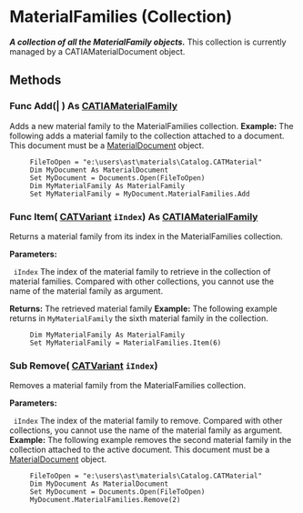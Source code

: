 # MaterialFamilies (Collection)

**_A collection of all the MaterialFamily objects._**
This collection is currently managed by a CATIAMaterialDocument object.

## Methods

### Func **Add**(| ) As [CATIAMaterialFamily](../CATMatInterfaces/interface_MaterialFamily_41796.md)

   Adds a new material family to the MaterialFamilies collection.  **Example:**      The following adds a material family to the collection attached to a document. This document must be a [MaterialDocument](../CATMatInterfaces/interface_MaterialDocument_54972.md) object.

```VBScript
     FileToOpen = "e:\users\ast\materials\Catalog.CATMaterial"
     Dim MyDocument As MaterialDocument
     Set MyDocument = Documents.Open(FileToOpen)
     Dim MyMaterialFamily As MaterialFamily
     Set MyMaterialFamily = MyDocument.MaterialFamilies.Add

```

### Func **Item**( [CATVariant](../System/typedef_CATVariant_20656.md)  `iIndex`) As [CATIAMaterialFamily](../CATMatInterfaces/interface_MaterialFamily_41796.md)

   Returns a material family from its index in the MaterialFamilies collection.

**Parameters:**

` iIndex`      The index of the material family to retrieve in the collection of material families. Compared with other collections, you cannot use the name of the material family as argument.

**Returns:**      The retrieved material family  **Example:**      The following example returns in `MyMaterialFamily` the sixth material family in the collection.

```VBScript
     Dim MyMaterialFamily As MaterialFamily
     Set MyMaterialFamily = MaterialFamilies.Item(6)

```

### Sub **Remove**( [CATVariant](../System/typedef_CATVariant_20656.md)  `iIndex`)

   Removes a material family from the MaterialFamilies collection.

**Parameters:**

` iIndex`      The index of the material family to remove. Compared with other collections, you cannot use the name of the material family as argument.  **Example:**      The following example removes the second material family in the collection attached to the active document. This document must be a
[MaterialDocument](../CATMatInterfaces/interface_MaterialDocument_54972.md) object.

```VBScript
     FileToOpen = "e:\users\ast\materials\Catalog.CATMaterial"
     Dim MyDocument As MaterialDocument
     Set MyDocument = Documents.Open(FileToOpen)
     MyDocument.MaterialFamilies.Remove(2)

```